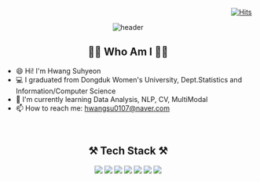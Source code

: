 <div align="right">

  [![Hits](https://hits.seeyoufarm.com/api/count/incr/badge.svg?url=https%3A%2F%2Fgithub.com%2Fsuhyeon17%2Fhit-counter&count_bg=%23988CE0&title_bg=%23555555&icon=&icon_color=%23E7E7E7&title=hits&edge_flat=false)](https://hits.seeyoufarm.com)

</div>

<div align="center">
  
  ![header](https://capsule-render.vercel.app/api?type=waving&color=B0C0E6&height=250&section=header&text=Welcome&desc=HwangSuhyeon's%20Github&descSize=20&fontAlignY=35&descAlignY=55&fontSize=80&animation=twinkling&fontColor=454055) 
  
  ## 👩‍💻 Who Am I 👩‍💻

</div>

* 😄 Hi! I'm Hwang Suhyeon
* 💻 I graduated from Dongduk Women's University, Dept.Statistics and Information/Computer Science
* 🌱 I'm currently learning Data Analysis, NLP, CV, MultiModal
* 📫 How to reach me: hwangsu0107@naver.com
<br>

<div align="center">

  ## ⚒️ Tech Stack ⚒️

  <img src="https://img.shields.io/badge/Python-3776AB? style=flat&logo=Python&logoColor=white">
  <img src="https://img.shields.io/badge/R-276DC3?style=flat&logo=R&logoColor=white">
  <img src="https://img.shields.io/badge/JAVA-007396?style=flat&logo=JAVA&logoColor=white"> 
  <img src="https://img.shields.io/badge/JavaScript-F7DF1E?style=flat&logo=JavaScript&logoColor=white">
  <img src="https://img.shields.io/badge/C-A8B9CC?style=flat&logo=C&logoColor=white">
  <img src="https://img.shields.io/badge/MySQL-4479A1?style=flat-square&logo=MySQL&logoColor=white">
  <img src="https://img.shields.io/badge/Oracle-F80000?style=flat-square&logo=Oracle&logoColor=white">
  

</div>

<br>
